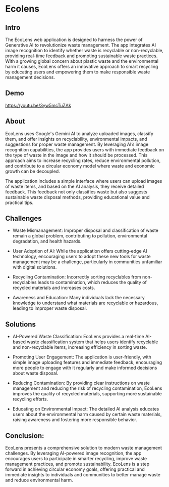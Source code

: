 # Ecolens


## Intro
The EcoLens web application is designed to harness the power of Generative AI to revolutionize waste management. 
The app integrates AI image recognition to identify whether waste is recyclable or non-recyclable, providing real-time 
feedback and promoting sustainable waste practices. With a growing global concern about plastic waste and the environmental 
harm it causes, EcoLens offers an innovative approach to smart recycling by educating users and empowering them to make 
responsible waste management decisions.


## Demo 
https://youtu.be/3yw5mcTuZAk

## About
EcoLens uses Google's Gemini AI to analyze uploaded images, classify them, and offer insights on recyclability, environmental impacts, 
and suggestions for proper waste management. By leveraging AI’s image recognition capabilities, the app provides users with immediate 
feedback on the type of waste in the image and how it should be processed. This approach aims to increase recycling rates, reduce 
environmental pollution, and contribute to a circular economy model where waste and economic growth can be decoupled.

The application includes a simple interface where users can upload images of waste items, and based on the AI analysis, they receive 
detailed feedback. This feedback not only classifies waste but also suggests sustainable waste disposal methods, providing educational 
value and practical tips.


## Challenges
* Waste Mismanagement: Improper disposal and classification of waste remain a global problem,
  contributing to pollution, environmental degradation, and health hazards.

* User Adoption of AI: While the application offers cutting-edge AI technology, encouraging users
  to adopt these new tools for waste management may be a challenge, particularly in communities unfamiliar
  with digital solutions.

* Recycling Contamination: Incorrectly sorting recyclables from non-recyclables leads to contamination, which
  reduces the quality of recycled materials and increases costs.

* Awareness and Education: Many individuals lack the necessary knowledge to understand what materials are recyclable
  or hazardous, leading to improper waste disposal.


## Solutions
* AI-Powered Waste Classification: EcoLens provides a real-time AI-based waste classification system that helps users
  identify recyclable and non-recyclable items, increasing efficiency in sorting waste.

* Promoting User Engagement: The application is user-friendly, with simple image uploading features and immediate feedback,
  encouraging more people to engage with it regularly and make informed decisions about waste disposal.

* Reducing Contamination: By providing clear instructions on waste management and reducing the risk of recycling contamination,
  EcoLens improves the quality of recycled materials, supporting more sustainable recycling efforts.

* Educating on Environmental Impact: The detailed AI analysis educates users about the environmental harm caused by certain waste materials,
  raising awareness and fostering more responsible behavior.


## Conclusion:
EcoLens presents a comprehensive solution to modern waste management challenges. By leveraging AI-powered image recognition, the app encourages 
users to participate in smarter recycling, improve waste management practices, and promote sustainability. EcoLens is a step forward in achieving 
circular economy goals, offering practical and immediate insights to individuals and communities to better manage waste and reduce environmental harm.
